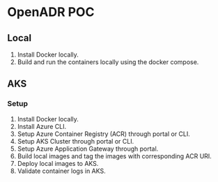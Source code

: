 # OpenADR POC

## Local

1. Install Docker locally.
2. Build and run the containers locally using the docker compose.

## AKS

### Setup 

1. Install Docker locally.
2. Install Azure CLI.
3. Setup Azure Container Registry (ACR) through portal or CLI.
4. Setup AKS Cluster through portal or CLI.
5. Setup Azure Application Gateway through portal.
6. Build local images and tag the images with corresponding ACR URI.
7. Deploy local images to AKS.
8. Validate container logs in AKS.